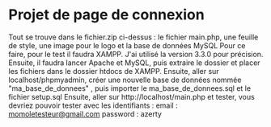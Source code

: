 # Projet de page de connexion
Tout se trouve dans le fichier.zip ci-dessus : le fichier main.php, une feuille de style, une image pour le logo et la base de données MySQL 
Pour ce faire, pour le test il faudra XAMPP. J'ai utilisé la version 3.3.0 pour précision.
Ensuite, il faudra lancer Apache et MySQL, puis extraire le dossier et placer les fichiers dans le dossier htdocs de XAMPP.
Ensuite, aller sur localhost/phpmyadmin, créer une nouvelle base de données nommée "ma_base_de_donnees" , puis importer le ma_base_de_donnees.sql et le fichier setup.sql
Ensuite, aller sur http://localhost/main.php et tester, vous devriez pouvoir tester avec les identifiants :
email : momoletesteur@gmail.com
password : azerty
